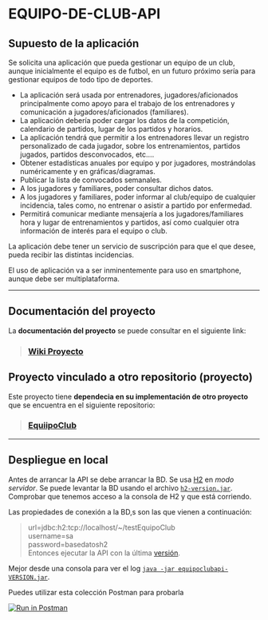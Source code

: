 # EQUIPO-DE-CLUB-API

## **Supuesto de la aplicación**

Se solicita una aplicación que pueda gestionar un equipo de un club, aunque inicialmente el equipo es de futbol, en un futuro próximo sería para gestionar equipos de todo tipo de deportes.

-   La aplicación será usada por entrenadores, jugadores/aficionados principalmente como apoyo para el trabajo de los entrenadores y comunicación a jugadores/aficionados (familiares).
-   La aplicación debería poder cargar los datos de la competición, calendario de partidos, lugar de los partidos y horarios.
-   La aplicación tendrá que permitir a los entrenadores llevar un registro personalizado de cada jugador, sobre los entrenamientos, partidos jugados, partidos desconvocados, etc….
-   Obtener estadísticas anuales por equipo y por jugadores, mostrándolas numéricamente y en gráficas/diagramas.
-   Publicar la lista de convocados semanales.
-   A los jugadores y familiares, poder consultar dichos datos.
-   A los jugadores y familiares, poder informar al club/equipo de cualquier incidencia, tales como, no entrenar o asistir a partido por enfermedad.
-   Permitirá comunicar mediante mensajería a los jugadores/familiares hora y lugar de entrenamientos y partidos, así como cualquier otra información de interés para el equipo o club.

La aplicación debe tener un servicio de suscripción para que el que desee, pueda recibir las distintas incidencias.

El uso de aplicación va a ser inminentemente para uso en smartphone, aunque debe ser multiplataforma.

---

## **Documentación del proyecto**

La **documentación del proyecto** se puede consultar en el siguiente link:

> ### [Wiki Proyecto](https://git.institutomilitar.com/sesporti/equiipo-de-club/wikis/home)

## **Proyecto vinculado a otro repositorio (proyecto)**

Este proyecto tiene **dependecia en su implementación de otro proyecto** que se encuentra en el siguiente repositorio:

> ### [EquiipoClub](https://git.institutomilitar.com/sesporti/equiipoclub.git)

---

## **Despliegue en local**

Antes de arrancar la API se debe arrancar la BD. Se usa [H2](https://h2database.com/html/main.html) en _modo servidor_.
Se puede levantar la BD usando el archivo [`h2-version.jar`](./assets/despliegueLocal/). Comprobar que tenemos acceso a la consola de H2 y que está corriendo.

Las propiedades de conexión a la BD,s son las que vienen a continuación:

> url=jdbc:h2:tcp://localhost/~/testEquipoClub  
> username=sa  
> password=basedatosh2  
> Entonces ejecutar la API con la última [versión](https://git.institutomilitar.com/sesporti/equiipo-de-club/tags/0.1-SNAPSHOT).

Mejor desde una consola para ver el log [`java -jar equipoclubapi-VERSION.jar`](./assets/despliegueLocal/).

Puedes utilizar esta colección Postman para probarla

[![Run in Postman](https://run.pstmn.io/button.svg)](https://documenter.getpostman.com/view/10815375/Szmb7zkg)
